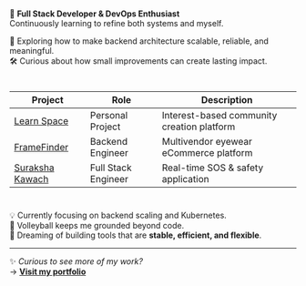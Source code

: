 # <Introduction/>

🌱 **Full Stack Developer & DevOps Enthusiast**  
Continuously learning to refine both systems and myself.  

💭 Exploring how to make backend architecture scalable, reliable, and meaningful.  
🛠️ Curious about how small improvements can create lasting impact.


# <Core Contributions/>

| Project | Role | Description |
|----------|------|-------------|
| [Learn Space](#) | Personal Project | Interest-based community creation platform |
| [FrameFinder](#) | Backend Engineer | Multivendor eyewear eCommerce platform |
| [Suraksha Kawach](#) | Full Stack Engineer | Real-time SOS & safety application |


# <Fun Corner/>

💡 Currently focusing on backend scaling and Kubernetes.  
🏐 Volleyball keeps me grounded beyond code.  
🌌 Dreaming of building tools that are **stable, efficient, and flexible**.  


---

✨ *Curious to see more of my work?*  
→ [**Visit my portfolio**](https://gagan-nu.vercel.app/)
